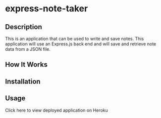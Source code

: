 # express-note-taker

## Description 
This is an application that can be used to write and save notes. This application will use an Express.js back end and will save and retrieve note data from a JSON file.

## How It Works


## Installation


## Usage
Click here to view deployed application on Heroku
